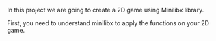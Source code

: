 In this project we are going to create a 2D game using Minilibx library.

First, you need to understand minilibx to apply the functions on your 2D game.
